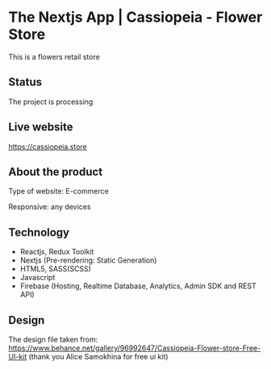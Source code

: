 # The Nextjs App | Cassiopeia - Flower Store

This is a flowers retail store

## Status

The project is processing

## Live website

https://cassiopeia.store

## About the product

Type of website: E-commerce

Responsive: any devices

## Technology

- Reactjs, Redux Toolkit
- Nextjs (Pre-rendering: Static Generation)
- HTML5, SASS(SCSS)
- Javascript
- Firebase (Hosting, Realtime Database, Analytics, Admin SDK and REST API)

## Design

The design file taken from: https://www.behance.net/gallery/96992647/Cassiopeia-Flower-store-Free-UI-kit (thank you Alice Samokhina for free ui kit)
